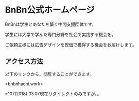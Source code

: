 # BnBn公式ホームページ

BnBnは学生とあなたを繋ぐ中間支援団体です。

学生には大学で学んだ専門分野を社会で実践する機会を。

ご依頼主様には広告デザインを安価で獲得する機会をお届けします。


## アクセス方法

以下のリンクから、閲覧することができます。

<bnbnhachi.work>

※107(2018).03.07現在リダイレクトのみですが。。
